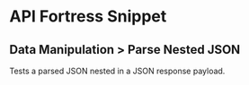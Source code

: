 # API Fortress Snippet
## Data Manipulation > Parse Nested JSON

Tests a parsed JSON nested in a JSON response payload.
